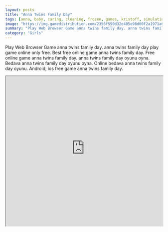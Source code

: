```yaml
---
layout: posts
title: "Anna Twins Family Day"
tags: [anna, baby, caring, cleaning, frozen, games, kristoff, simulation, skills, twins, free, online, games, oyna, game, free, games, play, play, games]
image: "https://img.gamedistribution.com/2356f590d32e405e98d00f2a1971a685.jpg"
summary: "Play Web Browser Game anna twins family day. anna twins family day play game online only free. Best free online game anna twins family day. Free online game anna twins family day. anna twins family day oyunu oyna. Bedava anna twins family day oyunu oyna. Online bedava anna twins family day oyunu. Android, ios free game anna twins family day."
category: "Girls"
---
```


Play Web Browser Game anna twins family day. anna twins family day play game online only free. Best free online game anna twins family day. Free online game anna twins family day. anna twins family day oyunu oyna. Bedava anna twins family day oyunu oyna. Online bedava anna twins family day oyunu. Android, ios free game anna twins family day.

<iframe width="100%" height="480px;" src="https://flash.gamedistribution.com?game=2356f590d32e405e98d00f2a1971a685"></iframe>